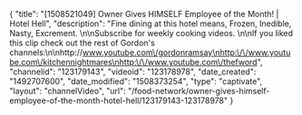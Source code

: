 {
    "title": "[1508521049] Owner Gives HIMSELF Employee of the Month! | Hotel Hell",
    "description": "Fine dining at this hotel means, Frozen, Inedible, Nasty, Excrement. \n\nSubscribe for weekly cooking videos. \n\nIf you liked this clip check out the rest of Gordon's channels:\n\nhttp:\/\/www.youtube.com\/gordonramsay\nhttp:\/\/www.youtube.com\/kitchennightmares\nhttp:\/\/www.youtube.com\/thefword",
    "channelid": "123179143",
    "videoid": "123178978",
    "date_created": "1492707600",
    "date_modified": "1508373254",
    "type": "captivate",
    "layout": "channelVideo",
    "url": "\/food-network\/owner-gives-himself-employee-of-the-month-hotel-hell\/123179143-123178978"
}